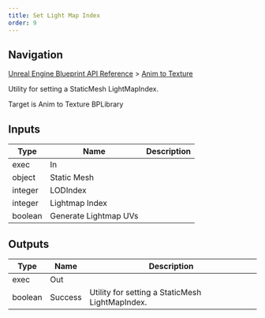 ```yaml
---
title: Set Light Map Index
order: 9
---
```

## Navigation

[Unreal Engine Blueprint API Reference](https://dev.epicgames.com/documentation/en-us/unreal-engine/BlueprintAPI) > [Anim to Texture](https://dev.epicgames.com/documentation/en-us/unreal-engine/BlueprintAPI/AnimtoTexture)

Utility for setting a StaticMesh LightMapIndex.

Target is Anim to Texture BPLibrary

## Inputs

| Type | Name | Description |
| --- | --- | --- |
| exec | In |  |
| object | Static Mesh |  |
| integer | LODIndex |  |
| integer | Lightmap Index |  |
| boolean | Generate Lightmap UVs |  |

## Outputs

| Type | Name | Description |
| --- | --- | --- |
| exec | Out |  |
| boolean | Success | Utility for setting a StaticMesh LightMapIndex. |
